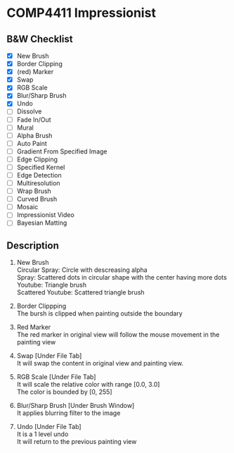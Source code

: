 # COMP4411 Impressionist

## B&W Checklist

- [x] New Brush
- [x] Border Clipping
- [x] (red) Marker
- [x] Swap
- [x] RGB Scale
- [x] Blur/Sharp Brush
- [x] Undo
- [ ] Dissolve
- [ ] Fade In/Out
- [ ] Mural
- [ ] Alpha Brush
- [ ] Auto Paint
- [ ] Gradient From Specified Image
- [ ] Edge Clipping
- [ ] Specified Kernel
- [ ] Edge Detection
- [ ] Multiresolution
- [ ] Wrap Brush
- [ ] Curved Brush
- [ ] Mosaic
- [ ] Impressionist Video
- [ ] Bayesian Matting

## Description

1. New Brush</br>
Circular Spray: Circle with descreasing alpha</br>
Spray: Scattered dots in circular shape with the center having more dots</br>
Youtube: Triangle brush</br>
Scattered Youtube: Scattered triangle brush</br>

2. Border Clippping</br>
The bursh is clipped when painting outside the boundary</br>

3. Red Marker</br>
The red marker in original view will follow the mouse movement in the painting view</br>

4. Swap [Under File Tab]</br>
It will swap the content in original view and painting view.</br>

5. RGB Scale [Under File Tab]</br>
It will scale the relative color with range [0.0, 3.0]</br>
The color is bounded by [0, 255]</br>

6. Blur/Sharp Brush [Under Brush Window]</br>
It applies blurring filter to the image</br>

7. Undo [Under File Tab]</br>
It is a 1 level undo</br>
It will return to the previous painting view</br>
